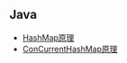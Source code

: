 ## Java
+ [HashMap原理](./md/java/HashMap原理.md)
+ [ConCurrentHashMap原理](./md/java/ConCurrentHashMap原理.md)